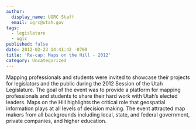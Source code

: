 ```yaml
---
author:
  display_name: UGRC Staff
  email: ugrc@utah.gov
tags:
  - legislature
  - ugic
published: false
date: 2012-02-23 14:41:42 -0700
title: 'Re-cap: Maps on the Hill - 2012'
category: Uncategorized
---
```


Mapping professionals and students were invited to showcase their projects for legislators and the public during the 2012 Session of the Utah Legislature. The goal of the event was to provide a platform for mapping professionals and students to share their hard work with Utah’s elected leaders. Maps on the Hill highlights the critical role that geospatial information plays at all levels of decision making. The event attracted map makers from all backgrounds including local, state, and federal government, private companies, and higher education.
